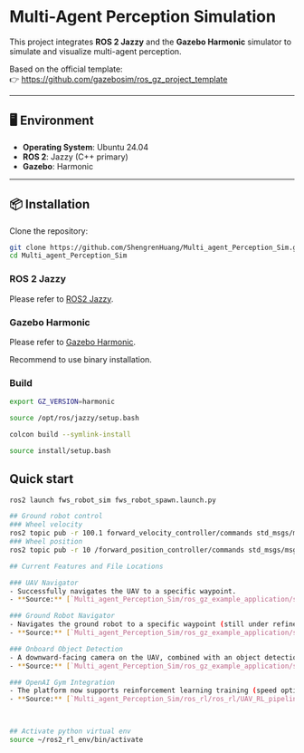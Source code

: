 # Multi-Agent Perception Simulation

This project integrates **ROS 2 Jazzy** and the **Gazebo Harmonic** simulator to simulate and visualize multi-agent perception.

Based on the official template:  
👉 https://github.com/gazebosim/ros_gz_project_template

---

## 🖥️ Environment

- **Operating System**: Ubuntu 24.04
- **ROS 2**: Jazzy (C++ primary)
- **Gazebo**: Harmonic
---

## 📦 Installation

Clone the repository:

```bash
git clone https://github.com/ShengrenHuang/Multi_agent_Perception_Sim.git
cd Multi_agent_Perception_Sim
```
### ROS 2 Jazzy
Please refer to [ROS2 Jazzy](https://docs.ros.org/en/jazzy/Installation.html).

### Gazebo Harmonic 
Please refer to [Gazebo Harmonic](https://gazebosim.org/docs/harmonic/install/).

Recommend to use binary installation.

### Build
```bash
export GZ_VERSION=harmonic

source /opt/ros/jazzy/setup.bash

colcon build --symlink-install

source install/setup.bash
```

## Quick start
```bash
ros2 launch fws_robot_sim fws_robot_spawn.launch.py 

## Ground robot control
### Wheel velocity
ros2 topic pub -r 100.1 forward_velocity_controller/commands std_msgs/msg/Float64MultiArray "{data: [1000.0, 1000.0, 1000.0, 1000.0]}"
### Wheel position
ros2 topic pub -r 10 /forward_position_controller/commands std_msgs/msg/Float64MultiArray "{data: [0.5, 0.5, 0.5, 0.5]}"

## Current Features and File Locations

### UAV Navigator
- Successfully navigates the UAV to a specific waypoint.  
- **Source:** [`Multi_agent_Perception_Sim/ros_gz_example_application/src/UAV_navigation.cpp`](Multi_agent_Perception_Sim/ros_gz_example_application/src/UAV_navigation.cpp)

### Ground Robot Navigator
- Navigates the ground robot to a specific waypoint (still under refinement).  
- **Source:** [`Multi_agent_Perception_Sim/ros_gz_example_application/src/Robot_navigation.cpp`](Multi_agent_Perception_Sim/ros_gz_example_application/src/Robot_navigation.cpp)

### Onboard Object Detection
- A downward-facing camera on the UAV, combined with an object detection algorithm, can detect the presence of the ground robot.  
- **Source:** [`Multi_agent_Perception_Sim/ros_gz_example_application/src/cascade_classifier.cpp`](Multi_agent_Perception_Sim/ros_gz_example_application/src/cascade_classifier.cpp)

### OpenAI Gym Integration
- The platform now supports reinforcement learning training (speed optimization in progress).  
- **Source:** [`Multi_agent_Perception_Sim/ros_rl/ros_rl/UAV_RL_pipeline.py`](Multi_agent_Perception_Sim/ros_rl/ros_rl/UAV_RL_pipeline.py)



## Activate python virtual env
source ~/ros2_rl_env/bin/activate

```
